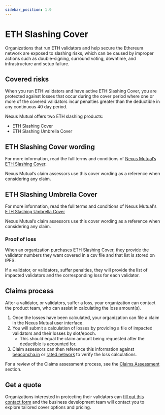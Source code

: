 ```yaml
---
sidebar_position: 1.9
---
```


# ETH Slashing Cover

Organizations that run ETH validators and help secure the Ethereum network are exposed to slashing risks, which can be caused by improper actions such as double-signing, surround voting, downtime, and infrastructure and setup failure.

## Covered risks

When you run ETH validators and have active ETH Slashing Cover, you are protected against losses that occur during the cover period where one or more of the covered validators incur penalties greater than the deductible in any continuous 40 day period.

Nexus Mutual offers two ETH slashing products:
* ETH Slashing Cover
* ETH Slashing Umbrella Cover

## ETH Slashing Cover wording

For more information, read the full terms and conditions of [Nexus Mutual’s ETH Slashing Cover](https://api.nexusmutual.io/ipfs/QmWepFbtMYSzJt22ddF1CK9PwbrYgiLk9qJjryDrgpGuus).

Nexus Mutual’s claim assessors use this cover wording as a reference when considering any claim.

## ETH Slashing Umbrella Cover

For more information, read the full terms and conditions of Nexus Mutual's [ETH Slashing Umbrella Cover](https://api.nexusmutual.io/ipfs/QmQx2H9A51SARNc4W8Ta2D2woXv2ebkUGZMC5HZoQW8TUX)

Nexus Mutual’s claim assessors use this cover wording as a reference when considering any claim.

### Proof of loss

When an organization purchases ETH Slashing Cover, they provide the validator numbers they want covered in a csv file and that list is stored on IPFS.

If a validator, or validators, suffer penalties, they will provide the list of impacted validators and the corresponding loss for each validator.

## Claims process

After a validator, or validators, suffer a loss, your organization can contact the product team, who can assist in calculating the loss amount(s).
1. Once the losses have been calculated, your organization can file a claim in the Nexus Mutual user interface.
2. You will submit a calculation of losses by providing a file of impacted validators and their losses by slot/epoch.
    * This should equal the claim amount being requested after the deductible is accounted for.
3. Claim assessors can then reference this information against [beaconcha.in](https://beaconcha.in/) or [rated.network](https://www.rated.network/?network=mainnet&view=pool) to verify the loss calculations.

For a review of the Claims 
assessment process, see the [Claims Assessment](/protocol/claims-assessment) section.

## Get a quote

Organizations interested in protecting their validators can [fill out this contact form](https://nexusmutual.io/contact) and the business development team will contact you to explore tailored cover options and pricing.
